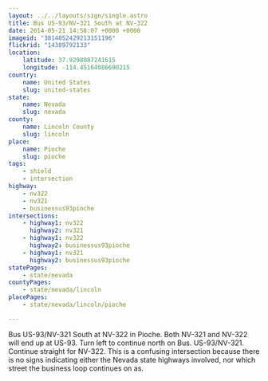 ```yaml
---
layout: ../../layouts/sign/single.astro
title: Bus US-93/NV-321 South at NV-322
date: 2014-05-21 14:58:07 +0000 +0000
imageid: "3814052429213151196"
flickrid: "14389792133"
location:
    latitude: 37.9298087241615
    longitude: -114.45164086690215
country:
    name: United States
    slug: united-states
state:
    name: Nevada
    slug: nevada
county:
    name: Lincoln County
    slug: lincoln
place:
    name: Pioche
    slug: pioche
tags:
    - shield
    - intersection
highway:
    - nv322
    - nv321
    - businessus93pioche
intersections:
    - highway1: nv322
      highway2: nv321
    - highway1: nv322
      highway2: businessus93pioche
    - highway1: nv321
      highway2: businessus93pioche
statePages:
    - state/nevada
countyPages:
    - state/nevada/lincoln
placePages:
    - state/nevada/lincoln/pioche

---
```

Bus US-93/NV-321 South at NV-322 in Pioche.  Both NV-321 and NV-322 will end up at US-93.  Turn left to continue north on Bus. US-93/NV-321.  Continue straight for NV-322.  This is a confusing intersection because there is no signs indicating either the Nevada state highways involved, nor which street the business loop continues on as.